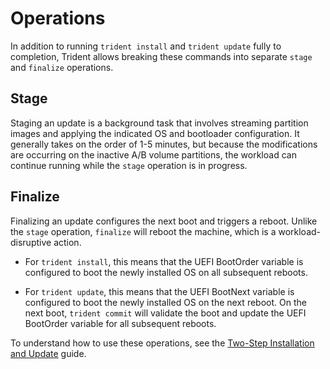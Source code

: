 
# Operations

In addition to running `trident install` and `trident update` fully to
completion, Trident allows breaking these commands into separate `stage` and
`finalize` operations.

## Stage

Staging an update is a background task that involves streaming partition images
and applying the indicated OS and bootloader configuration. It generally takes
on the order of 1-5 minutes, but because the modifications are occurring on
the inactive A/B volume partitions, the workload can continue running while
the `stage` operation is in progress.

## Finalize

Finalizing an update configures the next boot and triggers a reboot. Unlike the
`stage` operation, `finalize` will reboot the machine, which is a
workload-disruptive action.

* For `trident install`, this means that the UEFI BootOrder variable is
  configured to boot the newly installed OS on all subsequent reboots.

* For `trident update`, this means that the UEFI BootNext variable is
  configured to boot the newly installed OS on the next reboot. On the next
  boot, `trident commit` will validate the boot and update the UEFI BootOrder
  variable for all subsequent reboots.

To understand how to use these operations, see the
[Two-Step Installation and Update](../How-To-Guides/Two-Step-Installation-and-Update.md)
guide.
